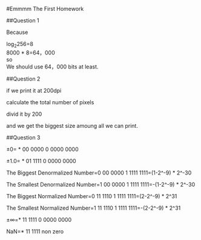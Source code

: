 #Emmmm The First Homework

##Question 1

Because

log<sub>2</sub>256=8<br>
8000 * 8=64，000<br>
so <br>
We should use 64，000 bits at least.

 
##Question 2

if we print it at 200dpi

calculate the total number of pixels

divid it by 200

and we get the biggest size amoung all we can print.

 
##Question 3

±0= * 00 0000 0 0000 0000

±1.0= * 01 1111 0 0000 0000

The Biggest Denormalized Number=0 00 0000 1 1111 1111=(1-2^-9) * 2^-30

The Smallest Denormalized Number=1 00 0000 1 1111 1111=-(1-2^-9) * 2^-30

The Biggest Normalized Number=0 11 1110 1 1111 1111=(2-2^-9) * 2^31

The Smallest Normalized Number=1 11 1110 1 1111 1111=-(2-2^-9) * 2^31

±∞=* 11 1111 0 0000 0000

NaN=* 11 1111 non zero
